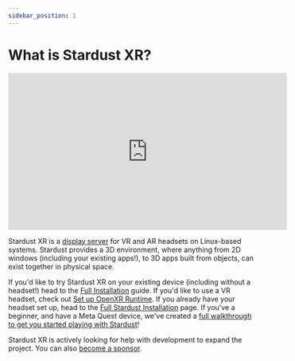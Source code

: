 ```yaml
---
sidebar_position: 1
---
```

# What is Stardust XR?
<div style={{textAlign: 'center'}}>
<iframe
  width="560"
  height="315"
  src="https://www.youtube.com/embed/v2WblwbaLaA"
  frameBorder={0}
  allow="autoplay; encrypted-media"
  allowFullScreen
  style={{maxWidth: '100%', aspectRatio: '16/9'}}
></iframe>
</div>

Stardust XR is a [display server](https://itsfoss.com/display-server/) for VR and AR headsets on Linux-based systems. Stardust provides a 3D environment, where anything from 2D windows (including your existing apps!), to 3D apps built from objects, can exist together in physical space.

If you'd like to try Stardust XR on your existing device (including without a headset!) head to the [Full Installation](manual) guide. If you'd like to use a VR headset, check out [Set up OpenXR Runtime](setup-openxr). If you already have your headset set up, head to the [Full Stardust Installation](manual) page. If you've a beginner, and have a Meta Quest device, we've created a [full walkthrough to get you started playing with Stardust](quest-3-setup)!

Stardust XR is actively looking for help with development to expand the project. You can also [become a sponsor](https://github.com/sponsors/technobaboo).
